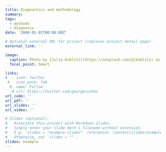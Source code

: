 ```yaml
---
title: Diagnostics and methodology
summary: 
tags:
  - methods
  - diagnosis
date: '2000-01-01T00:00:00Z'

# Optional external URL for project (replaces project detail page).
external_link: ''

image:
  caption: Photo by [Julia Koblitz](https://unsplash.com/@jkoblitz) on  [Unsplash](https://unsplash.com/) 
  focal_point: Smart

links:
#  - icon: twitter
 #   icon_pack: fab
  #  name: Follow
   # url: https://twitter.com/georgecushen
url_code: ''
url_pdf: ''
url_slides: ''
url_video: ''

# Slides (optional).
#   Associate this project with Markdown slides.
#   Simply enter your slide deck's filename without extension.
#   E.g. `slides = "example-slides"` references `content/slides/example-slides.md`.
#   Otherwise, set `slides = ""`.
slides: example
---
```



